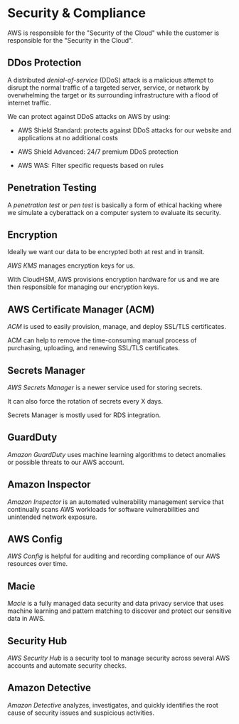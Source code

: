 # Security & Compliance

AWS is responsible for the "Security of the Cloud" while the customer is responsible for the "Security in the Cloud".

## DDos Protection

A distributed _denial-of-service_ (DDoS) attack is a malicious attempt to disrupt the normal traffic of a targeted server, service, or network by overwhelming the target or its surrounding infrastructure with a flood of internet traffic.

We can protect against DDoS attacks on AWS by using:

- AWS Shield Standard: protects against DDoS attacks for our website and applications at no additional costs

- AWS Shield Advanced: 24/7 premium DDoS protection

- AWS WAS: Filter specific requests based on rules

## Penetration Testing

A _penetration test_ or _pen test_ is basically a form of ethical hacking where we simulate a cyberattack on a computer system to evaluate its security.

## Encryption

Ideally we want our data to be encrypted both at rest and in transit.

_AWS KMS_ manages encryption keys for us.

With CloudHSM, AWS provisions encryption hardware for us and we are then responsible for managing our encryption keys.

## AWS Certificate Manager (ACM)

_ACM_ is used to easily provision, manage, and deploy SSL/TLS certificates.

ACM can help to remove the time-consuming manual process of purchasing, uploading, and renewing SSL/TLS certificates.

## Secrets Manager

_AWS Secrets Manager_ is a newer service used for storing secrets.

It can also force the rotation of secrets every X days.

Secrets Manager is mostly used for RDS integration.

## GuardDuty

_Amazon GuardDuty_ uses machine learning algorithms to detect anomalies or possible threats to our AWS account.

## Amazon Inspector

_Amazon Inspector_ is an automated vulnerability management service that continually scans AWS workloads for software vulnerabilities and unintended network exposure.

## AWS Config

_AWS Config_ is helpful for auditing and recording compliance of our AWS resources over time.

## Macie

_Macie_ is a fully managed data security and data privacy service that uses machine learning and pattern matching to discover and protect our sensitive data in AWS.

## Security Hub

_AWS Security Hub_ is a security tool to manage security across several AWS accounts and automate security checks.

## Amazon Detective

_Amazon Detective_ analyzes, investigates, and quickly identifies the root cause of security issues and suspicious activities.
